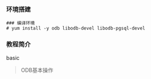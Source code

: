### 环境搭建

```
### 编译环境
# yum install -y odb libodb-devel libodb-pgsql-devel
```

### 教程简介

basic

> ODB基本操作
